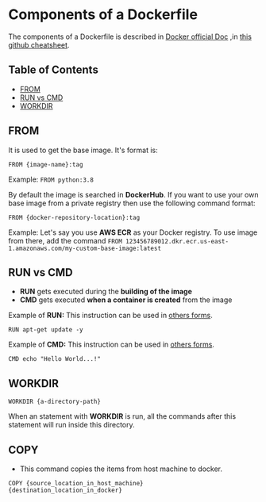 # Components of a Dockerfile
The components of a Dockerfile is described in [Docker official Doc](https://docs.docker.com/engine/reference/builder/) 
,in [this github cheatsheet](https://github.com/wsargent/docker-cheat-sheet#dockerfile).


## Table of Contents
- [FROM]()
- [RUN vs CMD]()
- [WORKDIR]()


## FROM
It is used to get the base image. It's format is:
```shell script
FROM {image-name}:tag
```
Example: `FROM python:3.8`

By default the image is searched in **DockerHub**. If you want to use your own base image from a private registry 
then use the following command format:
```shell script
FROM {docker-repository-location}:tag
```
Example: Let's say you use **AWS ECR** as your Docker registry. To use image from there, add the command 
`FROM 123456789012.dkr.ecr.us-east-1.amazonaws.com/my-custom-base-image:latest`


## RUN vs CMD
- **RUN** gets executed during the **building of the image**
- **CMD** gets executed **when a container is created** from the image

Example of **RUN:** This instruction can be used in [others forms](https://docs.docker.com/engine/reference/builder/#run).
```shell script
RUN apt-get update -y
```
Example of **CMD:** This instruction can be used in [others forms](https://docs.docker.com/engine/reference/builder/#cmd).
```shell script
CMD echo "Hello World...!"
```


## WORKDIR
```shell script
WORKDIR {a-directory-path}
```
When an statement with **WORKDIR** is run, all the commands after this statement will run inside this directory.


## COPY
- This command copies the items from host machine to docker.
```shell script
COPY {source_location_in_host_machine} {destination_location_in_docker}
```
